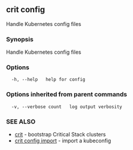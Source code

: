 ## crit config

Handle Kubernetes config files

### Synopsis

Handle Kubernetes config files

### Options

```
  -h, --help   help for config
```

### Options inherited from parent commands

```
  -v, --verbose count   log output verbosity
```

### SEE ALSO

* [crit](crit.md)	 - bootstrap Critical Stack clusters
* [crit config import](crit-config-import.md)	 - import a kubeconfig

